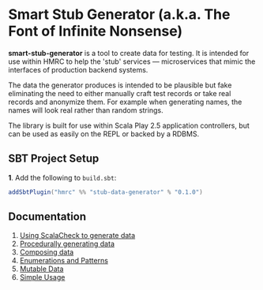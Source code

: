 # Smart Stub Generator (a.k.a. The Font of Infinite Nonsense) 

**smart-stub-generator** is a tool to create data for testing.   It is intended for use within HMRC to help the 'stub' services — microservices that mimic the interfaces of production backend systems. 

The data the generator produces is intended to be plausible but fake eliminating the need to either manually craft test records or take real records and anonymize them. For example when generating names, the names will look real rather than random strings.

The library is built for use within Scala Play 2.5 application controllers, but can be used as easily on the REPL or backed by a RDBMS. 

## SBT Project Setup

**1**. Add the following to `build.sbt`:

```scala
addSbtPlugin("hmrc" %% "stub-data-generator" % "0.1.0")
```

## Documentation
1. [Using ScalaCheck to generate data](docs/1-ScalaCheckPrimer.md)
2. [Procedurally generating data](docs/2-ProceduralGeneration.md)
3. [Composing data](docs/3-ComposingData.md)
4. [Enumerations and Patterns](docs/4-Enumerations.md)
5. [Mutable Data](docs/5-MutatingData.md)
6. [Simple Usage](docs/RichGen.md)
